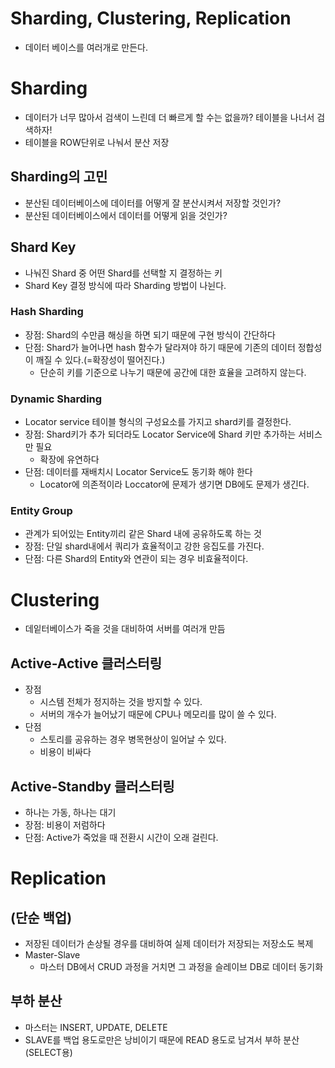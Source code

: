 #  Sharding, Clustering, Replication
* 데이터 베이스를 여러개로 만든다.

#  Sharding
* 데이터가 너무 많아서 검색이 느린데 더 빠르게 할 수는 없을까? 테이블을 나너서 검색하자!
* 테이블을 ROW단위로 나눠서 분산 저장

## Sharding의 고민
* 분산된 데이터베이스에 데이터를 어떻게 잘 분산시켜서 저장할 것인가?
* 분산된 데이터베이스에서 데이터를 어떻게 읽을 것인가?

## Shard Key
* 나눠진 Shard 중 어떤 Shard를 선택할 지 결정하는 키
* Shard Key 결정 방식에 따라 Sharding 방법이 나뉜다.

### Hash Sharding
* 장점: Shard의 수만큼 해싱을 하면 되기 때문에 구현 방식이 간단하다
* 단점: Shard가 늘어나면 hash 함수가 달라져야 하기 때문에 기존의 데이터 정합성이 깨질 수 있다.(=확장성이 떨어진다.)
    * 단순히 키를 기준으로 나누기 때문에 공간에 대한 효율을 고려하지 않는다.

### Dynamic Sharding
* Locator service 테이블 형식의 구성요소를 가지고 shard키를 결정한다.
* 장점: Shard키가 추가 되더라도 Locator Service에 Shard 키만 추가하는 서비스만 필요
    * 확장에 유연하다
* 단점: 데이터를 재배치시 Locator Service도 동기화 해야 한다
    * Locator에 의존적이라 Loccator에 문제가 생기면 DB에도 문제가 생긴다.

### Entity Group
* 관계가 되어있는 Entity끼리 같은 Shard 내에 공유하도록 하는 것
* 장점: 단일 shard내에서 쿼리가 효율적이고 강한 응집도를 가진다.
* 단점: 다른 Shard의 Entity와 연관이 되는 경우 비효율적이다.

# Clustering
* 데잍터베이스가 죽을 것을 대비하여 서버를 여러개 만듬

## Active-Active 클러스터링
* 장점
    * 시스템 전체가 정지하는 것을 방지할 수 있다.
    * 서버의 개수가 늘어났기 때문에 CPU나 메모리를 많이 쓸 수 있다.
 * 단점
    * 스토리를 공유하는 경우 병목현상이 일어날 수 있다.
    * 비용이 비싸다

## Active-Standby 클러스터링
* 하나는 가동, 하나는 대기
* 장점: 비용이 저럼하다
* 단점: Active가 죽었을 때 전환시 시간이 오래 걸린다.

# Replication

## (단순 백업)
* 저장된 데이터가 손상될 경우를 대비하여 실제 데이터가 저장되는 저장소도 복제
* Master-Slave
  * 마스터 DB에서 CRUD 과정을 거치면 그 과정을 슬레이브 DB로 데이터 동기화

## 부하 분산
* 마스터는 INSERT, UPDATE, DELETE
* SLAVE를 백업 용도로만은 낭비이기 때문에 READ 용도로 남겨서 부하 분산(SELECT용)
